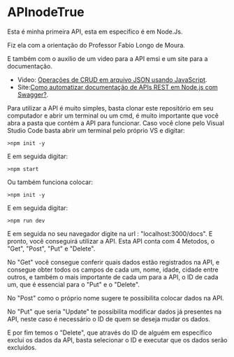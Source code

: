 # APInodeTrue

Esta é minha primeira API, esta em específico é em Node.Js.

Fiz ela com a orientação do Professor Fabio Longo de Moura.

E também com o auxilio de um video para a API emsi e um site para a documentação.
* Video: [Operações de CRUD em arquivo JSON usando JavaScript](https://www.youtube.com/watch?v=M7uMuGIlA98).
* Site:[Como automatizar documentação de APIs REST em Node.js com Swagger?](https://www.letscode.com.br/blog/como-automatizar-documentacao-de-apis-rest-em-nodejs-com-swagger).

Para utilizar a API é muito simples, basta clonar este repositório em seu computador e abrir um terminal ou um cmd, é muito importante que você abra a pasta que contém a API para funcionar.
Caso você clone pelo Visual Studio Code basta abrir um terminal pelo próprio VS e digitar:
```
>npm init -y
```
E em seguida digitar:
```
>npm start
```

Ou também funciona colocar:

```
>npm init -y
```
E em seguida digitar:
```
>npm run dev
```

E em seguida no seu navegador digite na url : "localhost:3000/docs". 
E pronto, você conseguirá utilizar a API.
Esta API conta com 4 Metodos, o "Get", "Post", "Put" e "Delete".

No "Get" você consegue conferir quais dados estão registrados na API, e consegue obter todos os campos de cada um, nome, idade, cidade entre outros, e também o mais importante de cada um para a API, o ID de cada um, que é essencial para o "Put" e o "Delete".

No "Post" como o próprio nome sugere te possibilita colocar dados na API.

No "Put" que seria "Update" te possibilita modificar dados já presentes na API, neste caso é necessário o ID de quem se deseja mudar os dados.

E por fim temos o "Delete", que através do ID de alguém em específico exclui os dados da API, basta selecionar o ID e executar que os dados serão excluidos.
